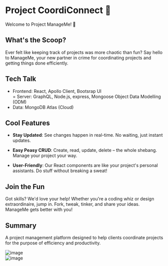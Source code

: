 # Project CoordiConnect 🚀

Welcome to Project ManageMe! 🎉

## What's the Scoop?

Ever felt like keeping track of projects was more chaotic than fun? Say hello to ManageMe, your new partner in crime for coordinating projects and getting things done efficiently.

## Tech Talk

- Frontend: React, Apollo Client, Bootsrap UI <br />
= Server: GraphQL, Node.js, express, Mongoose Object Data Modelling (ODM) <br />
- Data: MongoDB Atlas (Cloud) <br />

## Cool Features

- **Stay Updated**: See changes happen in real-time. No waiting, just instant updates.

- **Easy Peasy CRUD**: Create, read, update, delete – the whole shebang. Manage your project your way.

- **User-Friendly**: Our React components are like your project's personal assistants. Do stuff without breaking a sweat!


## Join the Fun

Got skills? We'd love your help! Whether you're a coding whiz or design extraordinaire, jump in. Fork, tweak, tinker, and share your ideas. ManageMe gets better with you!

## Summary

A project management platform designed to help clients coordinate projects for the purpose of efficiency and productivity.

![image](https://user-images.githubusercontent.com/86090405/184784063-d1b54836-3c15-4f09-8d31-3c48eb08d8cd.png) <br />
![image](https://user-images.githubusercontent.com/86090405/184784126-b8455b41-6e72-47fd-919d-008a3e88e5e0.png)


